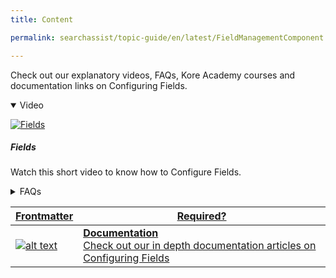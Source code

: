 ```yaml
---
title: Content

permalink: searchassist/topic-guide/en/latest/FieldManagementComponent

---
```

<!--#### Topic Guide
###### Fields-->

  Check out our explanatory videos, FAQs, Kore Academy courses and documentation links on Configuring Fields.

<details class="introduct-video" open>
  <summary>Video
  </summary>
  
   [![Fields](images/VideoCoverImage.png)](https://player.vimeo.com/video/751565610?h=2562dda9ac&amp)

  ##### Fields
  Watch this short video to know how to Configure Fields.

</details>

<details>
  <summary>FAQs
  </summary>

  <a class="doc-link" target="_blank" href="https://docs.kore.ai/searchassist/concepts/managing-indices/configuring-search-fields/">
 
  What are fields in SearchAssist ?

</a>

 <a class="doc-link" target="_blank" href="https://docs.kore.ai/searchassist/concepts/managing-indices/configuring-search-fields/">
 
  How do I add custom fields?

</a>
 

</details>


<a class="doc-link" target="_blank" href="https://docs.kore.ai/searchassist/concepts/managing-indices/configuring-search-fields/">
 

| Frontmatter | Required? |
|-------------|-------------|
| ![alt text](images/docIcon.svg "Title") | **Documentation**  <br /> Check out our in depth documentation articles on Configuring Fields | 


</a>
